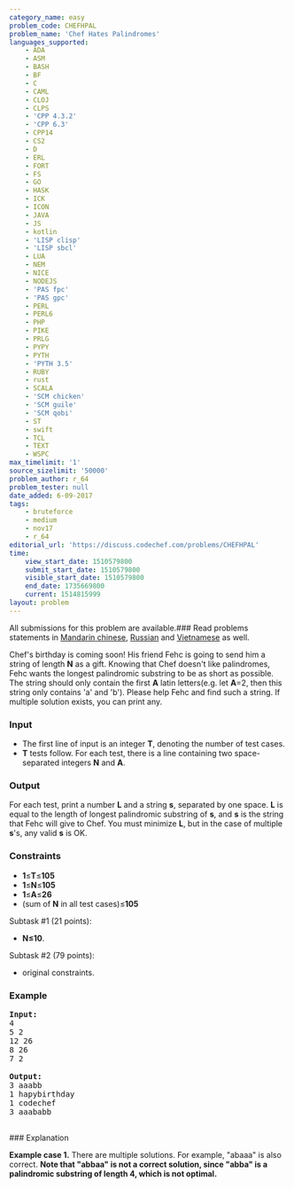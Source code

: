 ```yaml
---
category_name: easy
problem_code: CHEFHPAL
problem_name: 'Chef Hates Palindromes'
languages_supported:
    - ADA
    - ASM
    - BASH
    - BF
    - C
    - CAML
    - CLOJ
    - CLPS
    - 'CPP 4.3.2'
    - 'CPP 6.3'
    - CPP14
    - CS2
    - D
    - ERL
    - FORT
    - FS
    - GO
    - HASK
    - ICK
    - ICON
    - JAVA
    - JS
    - kotlin
    - 'LISP clisp'
    - 'LISP sbcl'
    - LUA
    - NEM
    - NICE
    - NODEJS
    - 'PAS fpc'
    - 'PAS gpc'
    - PERL
    - PERL6
    - PHP
    - PIKE
    - PRLG
    - PYPY
    - PYTH
    - 'PYTH 3.5'
    - RUBY
    - rust
    - SCALA
    - 'SCM chicken'
    - 'SCM guile'
    - 'SCM qobi'
    - ST
    - swift
    - TCL
    - TEXT
    - WSPC
max_timelimit: '1'
source_sizelimit: '50000'
problem_author: r_64
problem_tester: null
date_added: 6-09-2017
tags:
    - bruteforce
    - medium
    - nov17
    - r_64
editorial_url: 'https://discuss.codechef.com/problems/CHEFHPAL'
time:
    view_start_date: 1510579800
    submit_start_date: 1510579800
    visible_start_date: 1510579800
    end_date: 1735669800
    current: 1514815999
layout: problem
---
```

All submissions for this problem are available.### Read problems statements in [Mandarin chinese](http://www.codechef.com/download/translated/NOV17/mandarin/CHEFHPAL.pdf), [Russian](http://www.codechef.com/download/translated/NOV17/russian/CHEFHPAL.pdf) and [Vietnamese](http://www.codechef.com/download/translated/NOV17/vietnamese/CHEFHPAL.pdf) as well.

 Chef's birthday is coming soon! His friend Fehc is going to send him a string of length **N** as a gift. Knowing that Chef doesn't like palindromes, Fehc wants the longest palindromic substring to be as short as possible. The string should only contain the first **A** latin letters(e.g. let **A**=2, then this string only contains 'a' and 'b'). Please help Fehc and find such a string. If multiple solution exists, you can print any.

###  Input

- The first line of input is an integer **T**, denoting the number of test cases.
- **T** tests follow. For each test, there is a line containing two space-separated integers **N** and **A**.

###  Output

 For each test, print a number **L** and a string **s**, separated by one space. **L** is equal to the length of longest palindromic substring of **s**, and **s** is the string that Fehc will give to Chef. You must minimize **L**, but in the case of multiple **s**'s, any valid **s** is OK.

###  Constraints

- **1**≤**T**≤****105****
- **1**≤**N**≤**105**
- **1**≤**A**≤**26**
- (sum of **N** in all test cases)≤****105****

 Subtask #1 (21 points):

- **N≤10**.

 Subtask #2 (79 points):

- original constraints.

###  Example

<pre>
<b>Input:</b>
4
5 2
12 26
8 26
7 2

<b>Output:</b>
3 aaabb
1 hapybirthday
1 codechef
3 aaababb

</pre>###  Explanation

 **Example case 1.** There are multiple solutions. For example, "abaaa" is also correct. **Note that "abbaa" is not a correct solution, since "abba" is a palindromic substring of length 4, which is not optimal.**
